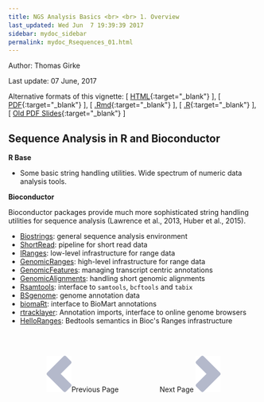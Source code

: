 ```yaml
---
title: NGS Analysis Basics <br> <br> 1. Overview
last_updated: Wed Jun  7 19:39:39 2017
sidebar: mydoc_sidebar
permalink: mydoc_Rsequences_01.html
---
```

Author: Thomas Girke

Last update: 07 June, 2017 

Alternative formats of this vignette:
[ [HTML](http://girke.bioinformatics.ucr.edu/GEN242/pages/mydoc/Rsequences.html){:target="_blank"} ],
[ [PDF](http://girke.bioinformatics.ucr.edu/GEN242/pages/mydoc/Rsequences.pdf){:target="_blank"} ],
[ [.Rmd](https://raw.githubusercontent.com/tgirke/GEN242/gh-pages/_vignettes/09_Rsequences/Rsequences.Rmd){:target="_blank"} ],
[ [.R](https://raw.githubusercontent.com/tgirke/GEN242/gh-pages/_vignettes/09_Rsequences/Rsequences.R){:target="_blank"} ],
[ [Old PDF Slides](https://drive.google.com/open?id=0B-lLYVUOliJFWEZ0Vkdwckt5LTQ){:target="_blank"} ]



## Sequence Analysis in R and Bioconductor

__R Base__

* Some basic string handling utilities. Wide spectrum of numeric data analysis tools.

__Bioconductor__

Bioconductor packages provide much more sophisticated string handling utilities for sequence analysis (Lawrence et al., 2013, Huber et al., 2015).

* [Biostrings](http://bioconductor.org/packages/release/bioc/html/Biostrings.html): general sequence analysis environment
* [ShortRead](http://bioconductor.org/packages/release/bioc/html/ShortRead.html): pipeline for short read data
* [IRanges](http://bioconductor.org/packages/release/bioc/html/IRanges.html): low-level infrastructure for range data
* [GenomicRanges](http://bioconductor.org/packages/release/bioc/html/GenomicRanges.html): high-level infrastructure for range data
* [GenomicFeatures](http://bioconductor.org/packages/release/bioc/html/GenomicFeatures.html): managing transcript centric annotations
* [GenomicAlignments](http://bioconductor.org/packages/release/bioc/html/GenomicAlignments.html): handling short genomic alignments
* [Rsamtools](http://bioconductor.org/packages/release/bioc/html/Rsamtools.html): interface to  `samtools`, `bcftools` and `tabix` 
* [BSgenome](http://bioconductor.org/packages/release/bioc/html/BSgenome.html): genome annotation data
* [biomaRt](http://bioconductor.org/packages/release/bioc/html/biomaRt.html): interface to BioMart annotations
* [rtracklayer](http://bioconductor.org/packages/release/bioc/html/rtracklayer.html): Annotation imports, interface to online genome browsers
* [HelloRanges](http://bioconductor.org/packages/release/bioc/html/HelloRanges.html): Bedtools semantics in Bioc's Ranges infrastructure


<br><br><center><a href="mydoc_Rsequences_01.html"><img src="images/left_arrow.png" alt="Previous page."></a>Previous Page &nbsp; &nbsp; &nbsp; &nbsp; &nbsp; &nbsp; &nbsp; &nbsp; &nbsp; &nbsp; Next Page
<a href="mydoc_Rsequences_02.html"><img src="images/right_arrow.png" alt="Next page."></a></center>
